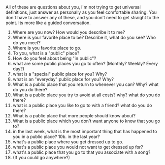 All of these are questions about you, i'm not trying to get universal definitions, just answer as personally as you feel comfortable sharing. You don't have to answer any of these, and you don't need to get straight to the point. Its more like a guided conversation.

1. Where are you now? How would you describe it to me?
2. Where is your favorite place to be? Describe it, what do you see? Who do you meet?
3. Where is you favorite place to go.
4. To you, what is a "public" place?
2. How do you feel about being "in public"?
3. what are some public places you go to often? (Monthly? Weekly? Every day?)
4. what is a "special" public place for you? Why?
5. what is an "everyday" public place for you? Why?
6. What is a public place that you return to whenever you can? Why? what do you do there?
7. What is a public place you try to avoid at all costs? why? what do you do there?
8. what is a public place you like to go to with a friend? what do you do there?
9. What is a public place that more people should know about? 
9. What is a public place which you don't want anyone to know that you go to? 
10. in the last week, what is the most important thing that has happened to you in a public place? 
10b. in the last year? 
11. what's a public place where you get dressed up to go.
12. what's a public place you would not want to get dressed up for?
13. what's a public place that you go to that you associate with a song?
14. (If you could go anywhere?)
